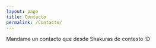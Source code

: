 ```yaml
---
layout: page
title: Contacto
permalink: /Contacto/
---
```


Mandame un contacto que desde Shakuras de contesto :D
